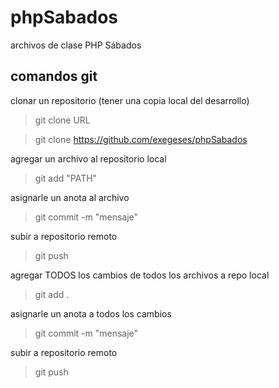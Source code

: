 # phpSabados
archivos de clase PHP Sábados

## comandos git

clonar un repositorio 
(tener una copia local del desarrollo)

> git clone URL

> git clone https://github.com/exegeses/phpSabados


agregar un archivo al repositorio local

> git add "PATH"

asignarle un anota al archivo

> git commit -m "mensaje"

subir a repositorio remoto

> git push


agregar TODOS los cambios de todos los archivos
a repo local 

> git add .

asignarle un anota a todos los cambios

> git commit -m "mensaje"

subir a repositorio remoto

> git push

